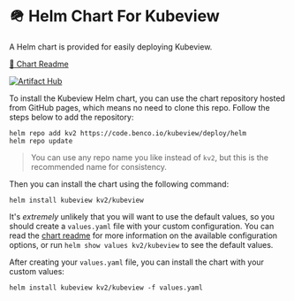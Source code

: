 # 🪖 Helm Chart For Kubeview

A Helm chart is provided for easily deploying Kubeview.

[📃 Chart Readme](./kubeview/README.md)

[![Artifact Hub](https://img.shields.io/endpoint?url=https://artifacthub.io/badge/repository/kubeview)](https://artifacthub.io/packages/search?repo=kubeview)

To install the Kubeview Helm chart, you can use the chart repository hosted from GitHub pages, which means no need to clone this repo. Follow the steps below to add the repository:

```
helm repo add kv2 https://code.benco.io/kubeview/deploy/helm
helm repo update
```

> You can use any repo name you like instead of `kv2`, but this is the recommended name for consistency.

Then you can install the chart using the following command:

```
helm install kubeview kv2/kubeview
```

It's _extremely_ unlikely that you will want to use the default values, so you should create a `values.yaml` file with your custom configuration. You can read the [chart readme](./kubeview/README.md) for more information on the available configuration options, or run `helm show values kv2/kubeview` to see the default values.

After creating your `values.yaml` file, you can install the chart with your custom values:

```
helm install kubeview kv2/kubeview -f values.yaml
```
